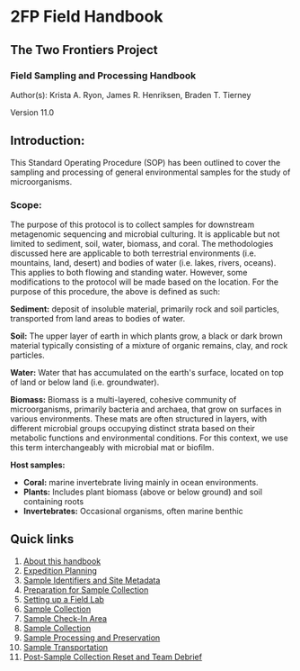 # 2FP Field Handbook

## The Two Frontiers Project
### Field Sampling and Processing Handbook
Author(s): Krista A. Ryon, James R. Henriksen, Braden T. Tierney

Version 11.0

## Introduction: 
This Standard Operating Procedure (SOP) has been outlined to cover the sampling and processing of general environmental samples for the study of microorganisms.

### Scope: 
The purpose of this protocol is to collect samples for downstream metagenomic sequencing and microbial culturing. It is applicable but not limited to sediment, soil, water, biomass, and coral. The methodologies discussed here are applicable to both terrestrial environments (i.e. mountains, land, desert) and bodies of water (i.e. lakes, rivers, oceans). This applies to both flowing and standing water. However, some modifications to the protocol will be made based on the location. For the purpose of this procedure, the above is defined as such:

**Sediment:** deposit of insoluble material, primarily rock and soil particles, transported from land areas to bodies of water.

**Soil:** The upper layer of earth in which plants grow, a black or dark brown material typically consisting of a mixture of organic remains, clay, and rock particles.

**Water:** Water that has accumulated on the earth's surface, located on top of land or below land (i.e. groundwater).

**Biomass:** Biomass is a multi-layered, cohesive community of microorganisms, primarily bacteria and archaea, that grow on surfaces in various environments. These mats are often structured in layers, with different microbial groups occupying distinct strata based on their metabolic functions and environmental conditions. For this context, we use this term interchangeably with microbial mat or biofilm.

**Host samples:**
- **Coral:** marine invertebrate living mainly in ocean environments.
- **Plants:** Includes plant biomass (above or below ground) and soil containing roots
- **Invertebrates:** Occasional organisms, often marine benthic

## Quick links
1. [About this handbook](01-about-this-handbook.md)
2. [Expedition Planning](02-expedition-planning.md)
3. [Sample Identifiers and Site Metadata](03-sample-identifiers-and-site-metadata.md)
4. [Preparation for Sample Collection](04-preparation-for-sample-collection.md)
5. [Setting up a Field Lab](05-setting-up-a-field-processing-lab.md)
6. [Sample Collection]((06-sample-collection.md))
7. [Sample Check-In Area](07-sample-check-in.md)
8. [Sample Collection](06-sample-collection.md)
9. [Sample Processing and Preservation](08-sample-processing-and-preservation.md)
10. [Sample Transportation](09-sample-transportation.md)
11. [Post-Sample Collection Reset and Team Debrief](10-post-sampling-reset-and-team-debrief.md)
